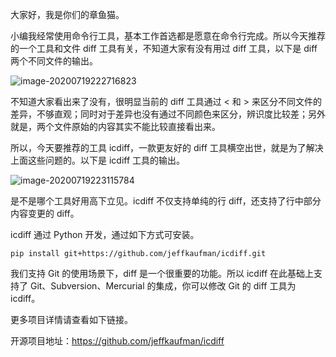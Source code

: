 大家好，我是你们的章鱼猫。

小编我经常使用命令行工具，基本工作首选都是愿意在命令行完成。所以今天推荐的一个工具和文件 diff 工具有关，不知道大家有没有用过 diff 工具，以下是 diff 两个不同文件的输出。

![image-20200719222716823](https://7465-test-3c9b5e-1-1301419220.tcb.qcloud.la/mac_github_images/compress_image-20200719222716823.png)

不知道大家看出来了没有，很明显当前的 diff 工具通过 < 和 > 来区分不同文件的差异，不够直观；同时对于差异也没有通过不同颜色来区分，辨识度比较差；另外就是，两个文件原始的内容其实不能比较直接看出来。

所以，今天要推荐的工具 icdiff，一款更友好的 diff 工具横空出世，就是为了解决上面这些问题的。以下是 icdiff 工具的输出。

![image-20200719223115784](https://7465-test-3c9b5e-1-1301419220.tcb.qcloud.la/mac_github_images/compress_image-20200719223115784.png)

是不是哪个工具好用高下立见。icdiff 不仅支持单纯的行 diff，还支持了行中部分内容变更的 diff。

icdiff 通过 Python 开发，通过如下方式可安装。

`pip install git+https://github.com/jeffkaufman/icdiff.git`

我们支持 Git 的使用场景下，diff 是一个很重要的功能。所以 icdiff 在此基础上支持了 Git、Subversion、Mercurial 的集成，你可以修改 Git 的 diff 工具为 icdiff。

更多项目详情请查看如下链接。

开源项目地址：https://github.com/jeffkaufman/icdiff
